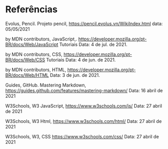 # Referências

Evolus, Pencil. Projeto pencil,  https://pencil.evolus.vn/WikiIndex.html data: 05/05/2021

by MDN contributors, JavaScript,. https://developer.mozilla.org/pt-BR/docs/Web/JavaScript Tutoriais  Data: 4 de jul. de 2021. 

by MDN contributors, CSS, https://developer.mozilla.org/pt-BR/docs/Web/CSS Tutoriais  Data: 4 de jun. de 2021.

by MDN contributors, HTML, https://developer.mozilla.org/pt-BR/docs/Web/HTML  Data: 3 de jun. de 2021.

Guides, GitHub. Mastering Markdown, https://guides.github.com/features/mastering-markdown/  Data: 16 abril de 2021

W3Schools, W3 JavaScript, https://www.w3schools.com/js/   Data: 27 abril de 2021

W3Schools, W3 Html, https://www.w3schools.com/html/    Data: 27 abril de 2021

W3Schools, W3, CSS https://www.w3schools.com/css/       Data: 27 abril de 2021
